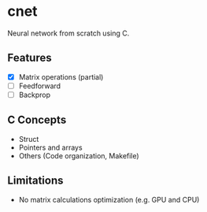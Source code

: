# cnet
Neural network from scratch using C.

## Features
- [x] Matrix operations (partial)
- [ ] Feedforward
- [ ] Backprop

## C Concepts
- Struct
- Pointers and arrays
- Others (Code organization, Makefile)

## Limitations
- No matrix calculations optimization (e.g. GPU and CPU)
